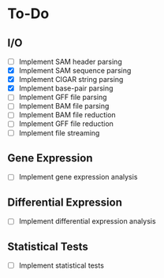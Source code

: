 # To-Do

## I/O
- [ ] Implement SAM header parsing
- [x] Implement SAM sequence parsing
- [x] Implement CIGAR string parsing
- [x] Implement base-pair parsing
- [ ] Implement GFF file parsing
- [ ] Implement BAM file parsing
- [ ] Implement BAM file reduction
- [ ] Implement GFF file reduction
- [ ] Implement file streaming

## Gene Expression
- [ ] Implement gene expression analysis

## Differential Expression
- [ ] Implement differential expression analysis

## Statistical Tests
- [ ] Implement statistical tests
